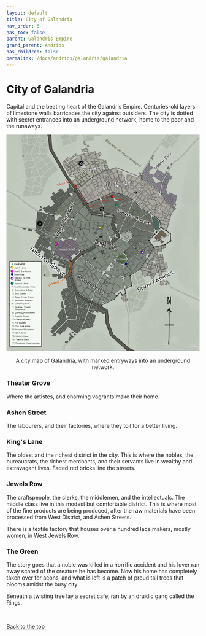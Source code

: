 ```yaml
---
layout: default
title: City of Galandria
nav_order: 6
has_toc: false
parent: Galandris Empire
grand_parent: Andrios
has_children: false
permalink: /docs/andrios/galandris/galandria
---
```

# City of Galandria

Capital and the beating heart of the Galandris Empire. Centuries-old layers of limestone walls barricades the city against outsiders. The city is dotted with secret entrances into an underground network, home to the poor and the runaways.


![Elaborate Galandria city map. With legends and notations by characters that live in the world.](../../assets/images-andrios/map-Galandria-v4.png "Galandria Map")
    
<p style="text-align: center;">A city map of Galandria, with marked entryways into an underground network.</p>

### Theater Grove
Where the artistes, and charming vagrants make their home.

### Ashen Street
The labourers, and their factories, where they toil for a better living.

### King's Lane
The oldest and the richest district in the city. This is where the nobles, the bureaucrats, the richest merchants, and their servants live in wealthy and extravagant lives. Faded red bricks line the streets.


### Jewels Row
The craftspeople, the clerks, the middlemen, and the intellectuals. The middle class live in this modest but comfortable district. This is where most of the fine products are being produced, after the raw materials have been processed from West District, and Ashen Streets.

There is a textile factory that houses over a hundred lace makers, mostly women, in West Jewels Row.

### The Green
The story goes that a noble was killed in a horrific accident and his lover ran away scared of the creature he has become. Now his home has completely taken over for aeons, and what is left is a patch of proud tall trees that blooms amidst the busy city.

Beneath a twisting tree lay a secret cafe, ran by an druidic gang called the Rings.



<br>

[Back to the top](#city-of-galandria)